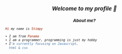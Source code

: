 <h2 align="center"><i><small>Welcome to my profile 👀</h2>
<h3 align="center">About me?</h3>

```rb
Hi my name is Stimpy

• I am from Panama
• I am a programmer, programming is just my hobby
• I'm currently focusing on Javascript,
  html & css
```
